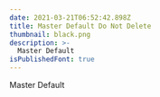 ```yaml
---
date: 2021-03-21T06:52:42.898Z
title: Master Default Do Not Delete
thumbnail: black.png
description: >-
  Master Default
isPublishedFont: true
---
```

Master Default